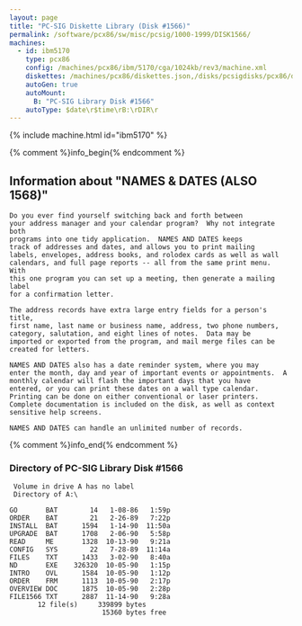 ```yaml
---
layout: page
title: "PC-SIG Diskette Library (Disk #1566)"
permalink: /software/pcx86/sw/misc/pcsig/1000-1999/DISK1566/
machines:
  - id: ibm5170
    type: pcx86
    config: /machines/pcx86/ibm/5170/cga/1024kb/rev3/machine.xml
    diskettes: /machines/pcx86/diskettes.json,/disks/pcsigdisks/pcx86/diskettes.json
    autoGen: true
    autoMount:
      B: "PC-SIG Library Disk #1566"
    autoType: $date\r$time\rB:\rDIR\r
---
```


{% include machine.html id="ibm5170" %}

{% comment %}info_begin{% endcomment %}

## Information about "NAMES & DATES (ALSO 1568)"

    Do you ever find yourself switching back and forth between
    your address manager and your calendar program?  Why not integrate both
    programs into one tidy application.  NAMES AND DATES keeps
    track of addresses and dates, and allows you to print mailing
    labels, envelopes, address books, and rolodex cards as well as wall
    calendars, and full page reports -- all from the same print menu.  With
    this one program you can set up a meeting, then generate a mailing label
    for a confirmation letter.
    
    The address records have extra large entry fields for a person's title,
    first name, last name or business name, address, two phone numbers,
    category, salutation, and eight lines of notes.  Data may be
    imported or exported from the program, and mail merge files can be
    created for letters.
    
    NAMES AND DATES also has a date reminder system, where you may
    enter the month, day and year of important events or appointments.  A
    monthly calendar will flash the important days that you have
    entered, or you can print these dates on a wall type calendar.
    Printing can be done on either conventional or laser printers.
    Complete documentation is included on the disk, as well as context
    sensitive help screens.
    
    NAMES AND DATES can handle an unlimited number of records.
{% comment %}info_end{% endcomment %}


### Directory of PC-SIG Library Disk #1566

     Volume in drive A has no label
     Directory of A:\

    GO       BAT        14   1-08-86   1:59p
    ORDER    BAT        21   2-26-89   7:22p
    INSTALL  BAT      1594   1-14-90  11:50a
    UPGRADE  BAT      1708   2-06-90   5:58p
    READ     ME       1328  10-13-90   9:21a
    CONFIG   SYS        22   7-28-89  11:14a
    FILES    TXT      1433   3-02-90   8:40a
    ND       EXE    326320  10-05-90   1:15p
    INTRO    OVL      1584  10-05-90   1:12p
    ORDER    FRM      1113  10-05-90   2:17p
    OVERVIEW DOC      1875  10-05-90   2:28p
    FILE1566 TXT      2887  11-14-90   9:28a
           12 file(s)     339899 bytes
                           15360 bytes free
